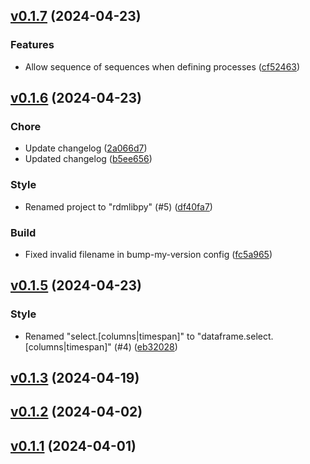 <!-- insertion marker -->

<a name="v0.1.7"></a>

## [v0.1.7](https://github.com/thaeber/rdmlibpy/compare/v0.1.6...v0.1.7) (2024-04-23)

### Features

- Allow sequence of sequences when defining processes ([cf52463](https://github.com/thaeber/rdmlibpy/commit/cf524633b3708614ceda138c81d387c40f730b64))

<a name="v0.1.6"></a>

## [v0.1.6](https://github.com/thaeber/rdmlibpy/compare/v0.1.5...v0.1.6) (2024-04-23)

### Chore

- Update changelog ([2a066d7](https://github.com/thaeber/rdmlibpy/commit/2a066d71c1aad46d046bccff18123f00a16c86a9))
- Updated changelog ([b5ee656](https://github.com/thaeber/rdmlibpy/commit/b5ee6565c08dad644a411d8430320b0e951b40e9))

### Style

- Renamed project to "rdmlibpy" (#5) ([df40fa7](https://github.com/thaeber/rdmlibpy/commit/df40fa7494207692f01020649cc91599325adba8))

### Build

- Fixed invalid filename in bump-my-version config ([fc5a965](https://github.com/thaeber/rdmlibpy/commit/fc5a965e7c8a2960879a8807e8b4ba8cc37d5c30))

<a name="v0.1.5"></a>

## [v0.1.5](https://github.com/thaeber/rdmlibpy/compare/v0.1.3...v0.1.5) (2024-04-23)

### Style

- Renamed "select.\[columns|timespan\]" to "dataframe.select.\[columns|timespan\]" (#4) ([eb32028](https://github.com/thaeber/rdmlibpy/commit/eb320282b9696a6c1fbe45e44f76f00a84604603))

<a name="v0.1.3"></a>

## [v0.1.3](https://github.com/thaeber/rdmlibpy/compare/v0.1.2...v0.1.3) (2024-04-19)

<a name="v0.1.2"></a>

## [v0.1.2](https://github.com/thaeber/rdmlibpy/compare/v0.1.1...v0.1.2) (2024-04-02)

<a name="v0.1.1"></a>

## [v0.1.1](https://github.com/thaeber/rdmlibpy/compare/b6e05adfa1b72a75295601854b5caaedc1876993...v0.1.1) (2024-04-01)
